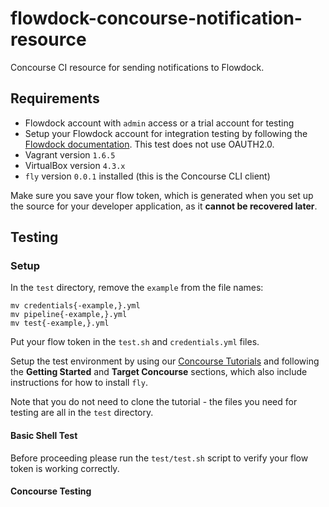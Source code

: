 # flowdock-concourse-notification-resource
Concourse CI resource for sending notifications to Flowdock.

## Requirements

* Flowdock account with `admin` access or a trial account for testing
 * Setup your Flowdock account for integration testing by following the [Flowdock documentation](https://www.flowdock.com/api/integration-getting-started). This test does not use OAUTH2.0.
* Vagrant version `1.6.5`
* VirtualBox version `4.3.x`
* `fly` version `0.0.1` installed (this is the Concourse CLI client)

Make sure you save your flow token, which is generated when you set up the source for your developer application, as it **cannot be recovered later**.

## Testing

### Setup

In the `test` directory, remove the `example` from the file names:

```
mv credentials{-example,}.yml
mv pipeline{-example,}.yml
mv test{-example,}.yml
```

Put your flow token in the `test.sh` and `credentials.yml` files.

Setup the test environment by using our [Concourse Tutorials](https://github.com/starkandwayne/concourse-tutorial) and following the **Getting Started** and **Target Concourse** sections, which also include instructions for how to install `fly`.

Note that you do not need to clone the tutorial - the files you need for testing are all in the `test` directory.

#### Basic Shell Test

Before proceeding please run the `test/test.sh` script to verify your flow token is working correctly.

#### Concourse Testing
